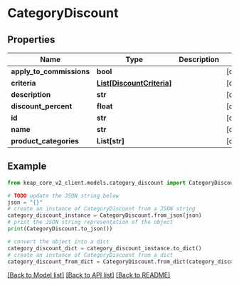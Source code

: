 # CategoryDiscount


## Properties

Name | Type | Description | Notes
------------ | ------------- | ------------- | -------------
**apply_to_commissions** | **bool** |  | [optional] 
**criteria** | [**List[DiscountCriteria]**](DiscountCriteria.md) |  | [optional] 
**description** | **str** |  | [optional] 
**discount_percent** | **float** |  | [optional] 
**id** | **str** |  | [optional] 
**name** | **str** |  | [optional] 
**product_categories** | **List[str]** |  | [optional] 

## Example

```python
from keap_core_v2_client.models.category_discount import CategoryDiscount

# TODO update the JSON string below
json = "{}"
# create an instance of CategoryDiscount from a JSON string
category_discount_instance = CategoryDiscount.from_json(json)
# print the JSON string representation of the object
print(CategoryDiscount.to_json())

# convert the object into a dict
category_discount_dict = category_discount_instance.to_dict()
# create an instance of CategoryDiscount from a dict
category_discount_from_dict = CategoryDiscount.from_dict(category_discount_dict)
```
[[Back to Model list]](../README.md#documentation-for-models) [[Back to API list]](../README.md#documentation-for-api-endpoints) [[Back to README]](../README.md)


